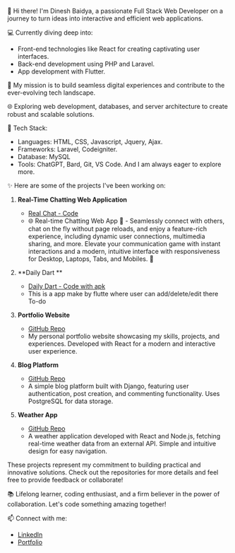 👋 Hi there! I'm Dinesh Baidya, a passionate Full Stack Web Developer on a journey to turn ideas into interactive and efficient web applications.

💻 Currently diving deep into:
   - Front-end technologies like React for creating captivating user interfaces.
   - Back-end development using PHP and Laravel.
   - App development with Flutter.

🚀 My mission is to build seamless digital experiences and contribute to the ever-evolving tech landscape.

🌐 Exploring web development, databases, and server architecture to create robust and scalable solutions.

🔧 Tech Stack:
   - Languages: HTML, CSS, Javascript, Jquery, Ajax.
   - Frameworks: Laravel, Codeigniter.
   - Database: MySQL
   - Tools: ChatGPT, Bard, Git, VS Code.
  And I am always eager to explore more.

✨ Here are some of the projects I've been working on:

1. **Real-Time Chatting Web Application**
   - [Real Chat - Code](https://github.com/dineshbaidya12/chat-pusher)
   <!-- - [Real Chat - Live](https://realchat.in) -->
   - 🌐 Real-time Chatting Web App 🚀 - Seamlessly connect with others, chat on the fly without page reloads, and enjoy a feature-rich experience, including dynamic user connections, multimedia sharing, and more. Elevate your communication game with instant interactions and a modern, intuitive interface with responsiveness for Desktop, Laptops, Tabs, and Mobiles. 💬

2. **Daily Dart **
   - [Daily Dart - Code with apk](https://github.com/dineshbaidya12/Todo-and-Notes-App-DailyDart)
   - This is a app make by flutte where user can add/delete/edit there To-do

3. **Portfolio Website**
   - [GitHub Repo](link-to-repo)
   - My personal portfolio website showcasing my skills, projects, and experiences. Developed with React for a modern and interactive user experience.

4. **Blog Platform**
   - [GitHub Repo](link-to-repo)
   - A simple blog platform built with Django, featuring user authentication, post creation, and commenting functionality. Uses PostgreSQL for data storage.

5. **Weather App**
   - [GitHub Repo](link-to-repo)
   - A weather application developed with React and Node.js, fetching real-time weather data from an external API. Simple and intuitive design for easy navigation.

These projects represent my commitment to building practical and innovative solutions. Check out the repositories for more details and feel free to provide feedback or collaborate!

📚 Lifelong learner, coding enthusiast, and a firm believer in the power of collaboration. Let's code something amazing together!

📫 Connect with me:
   - [LinkedIn](https://in.linkedin.com/in/dinesh-baidya-a15b18227?trk=public_profile_browsemap)
   - [Portfolio](https://dbaidya.vercel.app/)


<!---
dineshbaidya12/dineshbaidya12 is a ✨ special ✨ repository because its `README.md` (this file) appears on your GitHub profile.
You can click the Preview link to take a look at your changes.
--->
